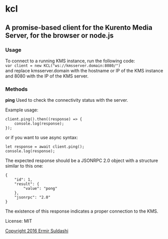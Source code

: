 # kcl

## A promise-based client for the Kurento Media Server, for the browser or node.js

### Usage

To connect to a running KMS instance, run the following code:  
`var client = new KCL("ws://kmsserver.domain:8080/")`  
and replace kmsserver.domain with the hostname or IP of the KMS instance and 8080 with the IP of the KMS server.

### Methods

**ping** 
Used to check the connectivity status with the server.  

Example usage:  
```
client.ping().then((response) => {
	console.log(response);
});
```

or if you want to use async syntax:

```
let response = await client.ping();
console.log(response);
```

The expected response should be a JSONRPC 2.0 object with a structure similar to this one:
```
{
    "id": 1,
    "result": {
        "value": "pong"
    },
    "jsonrpc": "2.0"
}
```

The existence of this response indicates a proper connection to the KMS.


License: MIT

[Copyright 2016 Ermir Suldashi](https://suldashi.com)